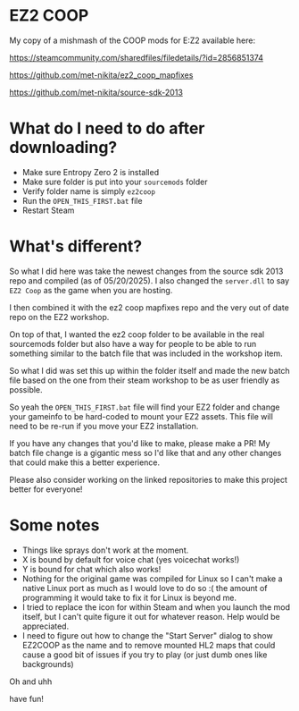 # EZ2 COOP 
My copy of a mishmash of the COOP mods for E:Z2 available here:

https://steamcommunity.com/sharedfiles/filedetails/?id=2856851374

https://github.com/met-nikita/ez2_coop_mapfixes

https://github.com/met-nikita/source-sdk-2013

# What do I need to do after downloading?

- Make sure Entropy Zero 2 is installed 
- Make sure folder is put into your `sourcemods` folder
- Verify folder name is simply `ez2coop`
- Run the `OPEN_THIS_FIRST.bat` file
- Restart Steam


# What's different? 
So what I did here was take the newest changes from the source sdk 2013 repo and compiled (as of 05/20/2025). I also changed the `server.dll` to say `EZ2 Coop` as the game when you are hosting.

I then combined it with the ez2 coop mapfixes repo and the very out of date repo on the EZ2 workshop.

On top of that, I wanted the ez2 coop folder to be available in the real sourcemods folder but also have a way for people to be able to run something similar to the batch file that was included in the workshop item.

So what I did was set this up within the folder itself and made the new batch file based on the one from their steam workshop to be as user friendly as possible.

So yeah the `OPEN_THIS_FIRST.bat` file will find your EZ2 folder and change your gameinfo to be hard-coded to mount your EZ2 assets. This file will need to be re-run if you move your EZ2 installation.

If you have any changes that you'd like to make, please make a PR! My batch file change is a gigantic mess so I'd like that and any other changes that could make this a better experience.

Please also consider working on the linked repositories to make this project better for everyone! 

# Some notes

- Things like sprays don't work at the moment. 
- X is bound by default for voice chat (yes voicechat works!) 
- Y is bound for chat which also works! 
- Nothing for the original game was compiled for Linux so I can't make a native Linux port as much as I would love to do so :( the amount of programming it would take to fix it for Linux is beyond me.
- I tried to replace the icon for within Steam and when you launch the mod itself, but I can't quite figure it out for whatever reason. Help would be appreciated. 
- I need to figure out how to change the "Start Server" dialog to show EZ2COOP as the name and to remove mounted HL2 maps that could cause a good bit of issues if you try to play (or just dumb ones like backgrounds)

Oh and uhh

have fun!
